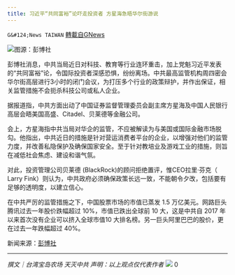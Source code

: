```yaml
---
title: 习近平“共同富裕”论吓走投资者 方星海急晤华尔街游说
---
```

`G&#124;News TAIWAN` [轉載自GNews](https://gnews.org/zh-hans/1541978/)

![](https://assets.gnews.org/wp-content/uploads/2021/09/1000x-1.jpeg)图源：彭博社

彭博社消息，中共当局近日对科技、教育等行业连环重击，加上党魁习近平发表的“共同富裕”论，令国际投资者深感恐惧，纷纷离场。中共最高监管机构周四密会华尔街高层进行3小时的闭门会议，为打压多个行业的政策辩护，并作出保证，相关监管措施不会扼杀科技公司或私人企业。

据报道指，中共方面出动了中国证券监督管理委员会副主席方星海及中国人民银行高层会晤美国高盛、Citadel、贝莱德等金融公司。

会上，方星海指中共当局对华企的监管，不应被解读为与美国或国际金融市场脱勾。他指出，中共近日的措施是针对营运消费者平台的企业，以增强对他们的监管力度，并改善私隐保护及确保国家安全。至于针对教培业及游戏工业的措施，则旨在减低社会焦虑、建设和谐气氛。

对此，投资管理公司贝莱德 (BlackRock)的顾问拒绝置评，惟CEO拉里·芬克（ Larry Fink）则认为，中共政府必须确保政策长远一致，不能朝令夕改，包括要有足够的透明度，以建立信心。

在中共严厉的监管措施之下，中国股票市场的市值已蒸发 1.5 万亿美元。网路巨头腾讯过去一年股价跌幅超过 10%，市值已跌出全球前 10 大，这是中共自 2017 年以来首次没有企业可以挤入全球市值10 大排名榜。另一巨头阿里巴巴的股价，更在过去一年跌幅超过 40%。

新闻来源：[彭博社](https://www.bloomberg.com/news/articles/2021-09-18/china-defends-tech-crackdown-in-meeting-with-wall-street-chiefs)

* * *

*撰文｜台湾宝岛农场 天灭中共 
声明：以上观点仅代表作者*
![](https://assets.gnews.org/wp-content/uploads/2021/08/c9930e2158cc3d3f.jpg)
0
